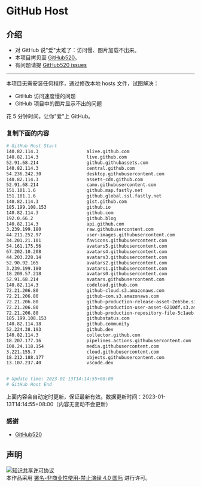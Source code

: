 # GitHub Host
## 介绍
- 对 GitHub 说"爱"太难了：访问慢、图片加载不出来。
- 本项目拷贝至 [GitHub520](https://github.com/521xueweihan/GitHub520)。
- 有问题请提 [GitHub520 issues](https://github.com/521xueweihan/GitHub520/issues/new)

---

本项目无需安装任何程序，通过修改本地 hosts 文件，试图解决：
- GitHub 访问速度慢的问题
- GitHub 项目中的图片显示不出的问题

花 5 分钟时间，让你"爱"上 GitHub。

### 复制下面的内容
```bash
# GitHub Host Start
140.82.114.3                  alive.github.com
140.82.114.3                  live.github.com
52.91.68.214                  github.githubassets.com
140.82.114.3                  central.github.com
54.236.242.30                 desktop.githubusercontent.com
140.82.114.3                  assets-cdn.github.com
52.91.68.214                  camo.githubusercontent.com
151.101.1.6                   github.map.fastly.net
151.101.1.6                   github.global.ssl.fastly.net
140.82.114.3                  gist.github.com
185.199.108.153               github.io
140.82.114.3                  github.com
192.0.66.2                    github.blog
140.82.114.3                  api.github.com
3.239.199.180                 raw.githubusercontent.com
44.211.252.97                 user-images.githubusercontent.com
34.201.21.101                 favicons.githubusercontent.com
54.161.175.56                 avatars5.githubusercontent.com
67.202.10.208                 avatars4.githubusercontent.com
44.203.228.14                 avatars3.githubusercontent.com
52.90.92.165                  avatars2.githubusercontent.com
3.239.199.180                 avatars1.githubusercontent.com
18.209.57.218                 avatars0.githubusercontent.com
52.91.68.214                  avatars.githubusercontent.com
140.82.114.3                  codeload.github.com
72.21.206.80                  github-cloud.s3.amazonaws.com
72.21.206.80                  github-com.s3.amazonaws.com
72.21.206.80                  github-production-release-asset-2e65be.s3.amazonaws.com
72.21.206.80                  github-production-user-asset-6210df.s3.amazonaws.com
72.21.206.80                  github-production-repository-file-5c1aeb.s3.amazonaws.com
185.199.108.153               githubstatus.com
140.82.114.18                 github.community
52.224.38.193                 github.dev
140.82.114.3                  collector.github.com
18.207.177.16                 pipelines.actions.githubusercontent.com
100.24.118.154                media.githubusercontent.com
3.221.155.7                   cloud.githubusercontent.com
18.212.188.177                objects.githubusercontent.com
13.107.237.40                 vscode.dev


# Update time: 2023-01-13T14:14:55+08:00
# GitHub Host End

```
上面内容会自动定时更新，保证最新有效。数据更新时间：2023-01-13T14:14:55+08:00（内容无变动不会更新）

### 感谢

- [GitHub520](https://github.com/521xueweihan/GitHub520)

## 声明
<a rel="license" href="https://creativecommons.org/licenses/by-nc-nd/4.0/deed.zh"><img alt="知识共享许可协议" style="border-width: 0" src="https://licensebuttons.net/l/by-nc-nd/4.0/88x31.png"></a><br>本作品采用 <a rel="license" href="https://creativecommons.org/licenses/by-nc-nd/4.0/deed.zh">署名-非商业性使用-禁止演绎 4.0 国际</a> 进行许可。